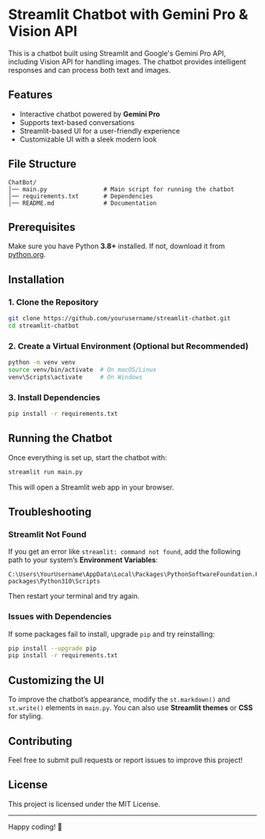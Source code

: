 # Streamlit Chatbot with Gemini Pro & Vision API

This is a chatbot built using Streamlit and Google's Gemini Pro API, including Vision API for handling images. The chatbot provides intelligent responses and can process both text and images.

## Features
- Interactive chatbot powered by **Gemini Pro**
- Supports text-based conversations
- Streamlit-based UI for a user-friendly experience
- Customizable UI with a sleek modern look

## File Structure
```
ChatBot/
│── main.py                # Main script for running the chatbot
│── requirements.txt       # Dependencies
│── README.md              # Documentation
```

## Prerequisites
Make sure you have Python **3.8+** installed. If not, download it from [python.org](https://www.python.org/downloads/).

## Installation
### 1. Clone the Repository
```bash
git clone https://github.com/yourusername/streamlit-chatbot.git
cd streamlit-chatbot
```

### 2. Create a Virtual Environment (Optional but Recommended)
```bash
python -m venv venv
source venv/bin/activate  # On macOS/Linux
venv\Scripts\activate     # On Windows
```

### 3. Install Dependencies
```bash
pip install -r requirements.txt
```

## Running the Chatbot
Once everything is set up, start the chatbot with:
```bash
streamlit run main.py
```
This will open a Streamlit web app in your browser.

## Troubleshooting
### Streamlit Not Found
If you get an error like `streamlit: command not found`, add the following path to your system’s **Environment Variables**:
```
C:\Users\YourUsername\AppData\Local\Packages\PythonSoftwareFoundation.Python.3.10_qbz5n2kfra8p0\LocalCache\local-packages\Python310\Scripts
```
Then restart your terminal and try again.

### Issues with Dependencies
If some packages fail to install, upgrade `pip` and try reinstalling:
```bash
pip install --upgrade pip
pip install -r requirements.txt
```

## Customizing the UI
To improve the chatbot’s appearance, modify the `st.markdown()` and `st.write()` elements in `main.py`. You can also use **Streamlit themes** or **CSS** for styling.

## Contributing
Feel free to submit pull requests or report issues to improve this project!

## License
This project is licensed under the MIT License.

---
Happy coding! 🚀

